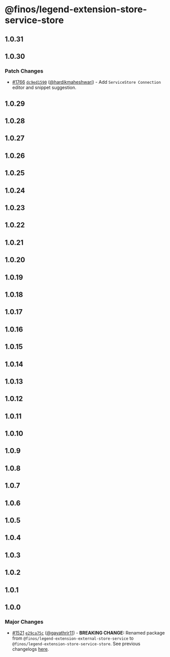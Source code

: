 # @finos/legend-extension-store-service-store

## 1.0.31

## 1.0.30

### Patch Changes

- [#1766](https://github.com/finos/legend-studio/pull/1766) [`dc9ed1590`](https://github.com/finos/legend-studio/commit/dc9ed1590cbcdefe23d1c4f166bad9db55d2fbf8) ([@hardikmaheshwari](https://github.com/hardikmaheshwari)) - Add `ServiceStore Connection` editor and snippet suggestion.

## 1.0.29

## 1.0.28

## 1.0.27

## 1.0.26

## 1.0.25

## 1.0.24

## 1.0.23

## 1.0.22

## 1.0.21

## 1.0.20

## 1.0.19

## 1.0.18

## 1.0.17

## 1.0.16

## 1.0.15

## 1.0.14

## 1.0.13

## 1.0.12

## 1.0.11

## 1.0.10

## 1.0.9

## 1.0.8

## 1.0.7

## 1.0.6

## 1.0.5

## 1.0.4

## 1.0.3

## 1.0.2

## 1.0.1

## 1.0.0

### Major Changes

- [#1521](https://github.com/finos/legend-studio/pull/1521) [`e29ca75c`](https://github.com/finos/legend-studio/commit/e29ca75c04e7bce509fd24086998aa4bc95c4ec5) ([@gayathrir11](https://github.com/gayathrir11)) - **BREAKING CHANGE:** Renamed package from `@finos/legend-extension-external-store-service` to `@finos/legend-extension-store-service-store`. See previous changelogs [here](https://github.com/finos/legend-studio/blob/ae5182a99e2a70238a3762dfad48ebd4717b641f/packages/legend-extension-external-store-service/CHANGELOG.md).
